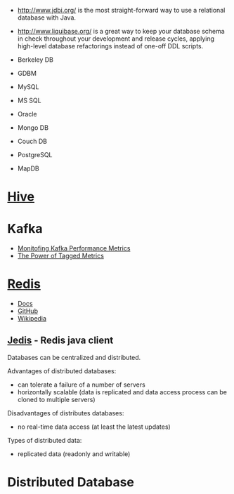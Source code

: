 - http://www.jdbi.org/ is the most straight-forward way to use a relational database with Java.
- http://www.liquibase.org/ is a great way to keep your database schema in check throughout your development and release cycles, applying high-level database refactorings instead of one-off DDL scripts.

- Berkeley DB
- GDBM
- MySQL
- MS SQL
- Oracle
- Mongo DB
- Couch DB
- PostgreSQL
- MapDB


# [Hive](https://hive.apache.org/)

# Kafka
- [Monitofing Kafka Performance Metrics](https://www.datadoghq.com/blog/monitoring-kafka-performance-metrics/?mkt_tok=eyJpIjoiWm1VNE56Y3lNbVU0T0RabSIsInQiOiJFWVMzOU5tQWtnRmxMeCtPZ0VNSWh0WXVoaWFadVc2WEszajc5cnJGWlRSZmVteHg1Y0JmcWpHTUhkRGdMV0VGeG92VVwvXC9tY3hTb3RmVTRTZVFCajJvYVF0WVlDZHdmcVhvSFBNUUZmVDVZPSJ9)
- [The Power of Tagged Metrics](https://www.datadoghq.com/blog/the-power-of-tagged-metrics/?mkt_tok=eyJpIjoiWm1VNE56Y3lNbVU0T0RabSIsInQiOiJFWVMzOU5tQWtnRmxMeCtPZ0VNSWh0WXVoaWFadVc2WEszajc5cnJGWlRSZmVteHg1Y0JmcWpHTUhkRGdMV0VGeG92VVwvXC9tY3hTb3RmVTRTZVFCajJvYVF0WVlDZHdmcVhvSFBNUUZmVDVZPSJ9)

# [Redis](http://redis.io/)
- [Docs](http://redis.io/documentation)
- [GitHub](https://github.com/antirez/redis)
- [Wikipedia](https://en.wikipedia.org/wiki/Redis)

## [Jedis](https://github.com/xetorthio/jedis) - Redis java client

Databases can be centralized and distributed.

Advantages of distributed databases:
- can tolerate a failure of a number of servers
- horizontally scalable (data is replicated and data access process can be cloned to multiple servers)

Disadvantages of distributes databases:
- no real-time data access (at least the latest updates)

Types of distributed data:
- replicated data (readonly and writable)

# Distributed Database
